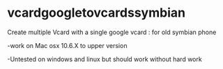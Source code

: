 vcardgoogletovcardssymbian
==========================

Create multiple Vcard with a single google vcard : for old symbian phone

-work on Mac osx 10.6.X to upper version

-Untested on windows and linux but should work without hard work
